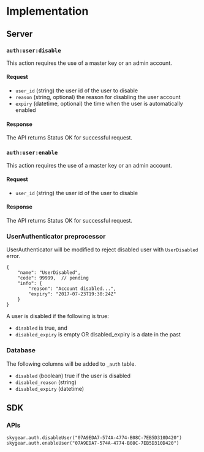 # Implementation

## Server

### `auth:user:disable`

This action requires the use of a master key or an admin account.

#### Request

* `user_id` (string) the user id of the user to disable
* `reason` (string, optional) the reason for disabling the user account
* `expiry` (datetime, optional) the time when the user is automatically enabled

#### Response

The API returns Status OK for successful request.

### `auth:user:enable`

This action requires the use of a master key or an admin account.

#### Request

* `user_id` (string) the user id of the user to disable

#### Response

The API returns Status OK for successful request.

### UserAuthenticator preprocessor

UserAuthenticator will be modified to reject disabled user with
`UserDisabled` error.

```
{
    "name": "UserDisabled",
    "code": 99999,  // pending
    "info": {
        "reason": "Account disabled...",
        "expiry": "2017-07-23T19:30:24Z"
    }
}
```

A user is disabled if the following is true:

* `disabled` is true, and
* `disabled_expiry` is empty OR disabled_expiry is a date in the past

### Database

The following columns will be added to `_auth` table.

* `disabled` (boolean) true if the user is disabled
* `disabled_reason` (string)
* `disabled_expiry` (datetime)

## SDK

### APIs

```
skygear.auth.disableUser("07A9EDA7-574A-4774-B08C-7EB5D310D420")
skygear.auth.enableUser("07A9EDA7-574A-4774-B08C-7EB5D310D420")
```

